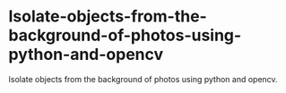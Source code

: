 # Isolate-objects-from-the-background-of-photos-using-python-and-opencv
Isolate objects from the background of photos using python and opencv.
